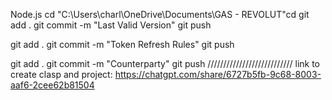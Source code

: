 Node.js
cd "C:\Users\charl\OneDrive\Documents\GAS - REVOLUT"cd
git add .
git commit -m "Last Valid Version"
git push

git add .
git commit -m "Token Refresh Rules"
git push

git add .
git commit -m "Counterparty"
git push
///////////////////////////
link to create clasp and project: https://chatgpt.com/share/6727b5fb-9c68-8003-aaf6-2cee62b81504
